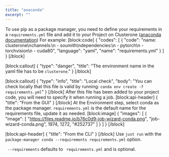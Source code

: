 ```yaml
---
title: "anaconda"
excerpt: ""
---
```

To use pip as a package manager, you need to define your requirements in a `requirements.yml` file and add it to your Project on Clusterone ([anaconda documentation](https://conda.io/docs/user-guide/tasks/manage-environments.html#creating-an-environment-from-an-environment-yml-file))
For example:
[block:code]
{
  "codes": [
    {
      "code": "name: clusterone\nchannels:\n  - soumith\ndependencies:\n  - pytorch\n  - torchvision\n  - cuda80",
      "language": "yaml",
      "name": "requirements.yml"
    }
  ]
}
[/block]

[block:callout]
{
  "type": "danger",
  "title": "The environment name in the yaml file has to be `clusterone`."
}
[/block]

[block:callout]
{
  "type": "info",
  "title": "Local check",
  "body": "You can check locally that this file is valid by running: `conda env create -f requirements.yml`"
}
[/block]
After this file has been added to your project code, you will need to specify it when running a job.
[block:api-header]
{
  "title": "From the GUI"
}
[/block]
At the Environment step, select conda as the package manager. `requirements.yml` is the default name for the requirements file, update it as needed.
[block:image]
{
  "images": [
    {
      "image": [
        "https://files.readme.io/b76c0d9-job-wizard-conda.png",
        "job-wizard-conda.png",
        1974,
        1272,
        "#252737"
      ]
    }
  ]
}
[/block]

[block:api-header]
{
  "title": "From the CLI"
}
[/block]
Use `just run` with the 
`package-manager conda --requirements requirements.yml` option.

` --requirements` defaults to ` requirements.yml` and is optional.